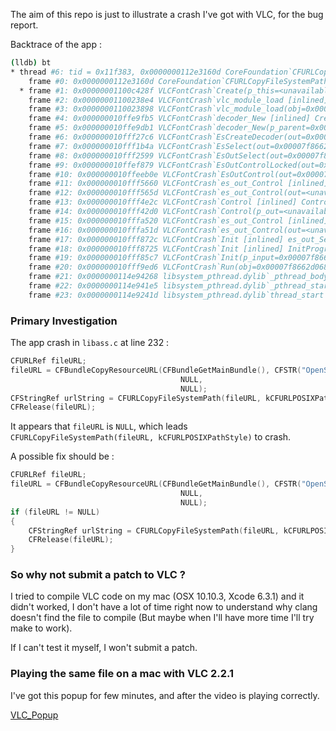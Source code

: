 The aim of this repo is just to illustrate a crash I've got with VLC, for the bug report.


Backtrace of the app :
```sh
(lldb) bt
* thread #6: tid = 0x11f383, 0x0000000112e3160d CoreFoundation`CFURLCopyFileSystemPath + 77, stop reason = EXC_BAD_ACCESS (code=1, address=0x0)
    frame #0: 0x0000000112e3160d CoreFoundation`CFURLCopyFileSystemPath + 77
  * frame #1: 0x00000001100c428f VLCFontCrash`Create(p_this=<unavailable>) + 815 at libass.c:232
    frame #2: 0x00000001100238e4 VLCFontCrash`vlc_module_load [inlined] module_load(obj=0x00007f86640284b8, init=<unavailable>) + 76 at modules.c:185
    frame #3: 0x0000000110023898 VLCFontCrash`vlc_module_load(obj=0x00007f86640284b8, capability=0x00000001101eeda9, name=<unavailable>, strict=false, probe=0x0000000110023bd0) + 1240 at modules.c:277
    frame #4: 0x000000010ffe9fb5 VLCFontCrash`decoder_New [inlined] CreateDecoder(p_parent=0x00007f8662d068c8, p_sout=0x0000000000000000) + 516 at decoder.c:786
    frame #5: 0x000000010ffe9db1 VLCFontCrash`decoder_New(p_parent=0x00007f8662d068c8, p_input=<unavailable>, fmt=0x00007f8662e2b1f8, p_clock=<unavailable>, p_resource=<unavailable>, p_sout=0x0000000000000000) + 65 at decoder.c:256
    frame #6: 0x000000010fff27c6 VLCFontCrash`EsCreateDecoder(out=0x00007f8662e325c0, p_es=0x00007f8662e2b1e0) + 54 at es_out.c:1557
    frame #7: 0x000000010fff1b4a VLCFontCrash`EsSelect(out=0x00007f8662e325c0, es=0x00007f8662e2b1e0) + 506 at es_out.c:1642
    frame #8: 0x000000010fff2599 VLCFontCrash`EsOutSelect(out=0x00007f8662e325c0, es=0x00007f8662e2b1e0, b_force=<unavailable>) + 1833 at es_out.c:1861
    frame #9: 0x000000010ffef879 VLCFontCrash`EsOutControlLocked(out=0x00007f8662e325c0, i_query=<unavailable>, args=<unavailable>) + 2473 at es_out.c:2180
    frame #10: 0x000000010ffeeb0e VLCFontCrash`EsOutControl(out=0x00007f8662e325c0, i_query=<unavailable>, args=<unavailable>) + 46 at es_out.c:2705
    frame #11: 0x000000010fff5660 VLCFontCrash`es_out_Control [inlined] es_out_vaControl(out=<unavailable>, i_query=<unavailable>, args=0x0000003000000018) + 3 at vlc_es_out.h:126
    frame #12: 0x000000010fff565d VLCFontCrash`es_out_Control(out=<unavailable>, i_query=<unavailable>) + 157 at vlc_es_out.h:135
    frame #13: 0x000000010fff4e2c VLCFontCrash`Control [inlined] ControlLocked(p_out=<unavailable>, i_query=<unavailable>) + 2908 at es_out_timeshift.c:618
    frame #14: 0x000000010fff42d0 VLCFontCrash`Control(p_out=<unavailable>, i_query=<unavailable>, args=<unavailable>) + 224 at es_out_timeshift.c:716
    frame #15: 0x000000010fffa520 VLCFontCrash`es_out_Control [inlined] es_out_vaControl(out=<unavailable>, i_query=<unavailable>, args=0x0000003000000018) + 3 at vlc_es_out.h:126
    frame #16: 0x000000010fffa51d VLCFontCrash`es_out_Control(out=<unavailable>, i_query=<unavailable>) + 157 at vlc_es_out.h:135
    frame #17: 0x000000010fff872c VLCFontCrash`Init [inlined] es_out_SetMode(p_out=<unavailable>) + 7 at es_out.h:89
    frame #18: 0x000000010fff8725 VLCFontCrash`Init [inlined] InitPrograms(p_input=0x00007f8662d068c8) + 350 at input.c:1155
    frame #19: 0x000000010fff85c7 VLCFontCrash`Init(p_input=0x00007f8662d068c8) + 4423 at input.c:1233
    frame #20: 0x000000010fff9ed6 VLCFontCrash`Run(obj=0x00007f8662d068c8) + 22 at input.c:515
    frame #21: 0x0000000114e94268 libsystem_pthread.dylib`_pthread_body + 131
    frame #22: 0x0000000114e941e5 libsystem_pthread.dylib`_pthread_start + 176
    frame #23: 0x0000000114e9241d libsystem_pthread.dylib`thread_start + 13
```


### Primary Investigation


The app crash in `libass.c` at line 232 :

```c
CFURLRef fileURL;
fileURL = CFBundleCopyResourceURL(CFBundleGetMainBundle(), CFSTR("OpenSans-Regular.ttf"),
                                      NULL,
                                      NULL);
CFStringRef urlString = CFURLCopyFileSystemPath(fileURL, kCFURLPOSIXPathStyle);
CFRelease(fileURL);
```

It appears that `fileURL` is `NULL`, which leads `CFURLCopyFileSystemPath(fileURL, kCFURLPOSIXPathStyle)` to crash.

A possible fix should be : 


```c
CFURLRef fileURL;
fileURL = CFBundleCopyResourceURL(CFBundleGetMainBundle(), CFSTR("OpenSans-Regular.ttf"),
                                      NULL,
                                      NULL);
if (fileURL != NULL)
{
	CFStringRef urlString = CFURLCopyFileSystemPath(fileURL, kCFURLPOSIXPathStyle);
	CFRelease(fileURL);
}
```

### So why not submit a patch to VLC ?

I tried to compile VLC code on my mac (OSX 10.10.3, Xcode 6.3.1) and it didn't worked, I don't have a lot of time right now  to understand why  clang doesn't find the file to compile (But maybe when I'll have more time I'll try make to work).

If I can't test it myself, I won't submit a patch.


### Playing the same file on a mac with VLC 2.2.1

I've got this popup for few minutes, and after the video is playing correctly.

[VLC_Popup](https://github.com/rvi/VLCFontCrash/blob/master/vlcFontBuilding.png?raw=true)


